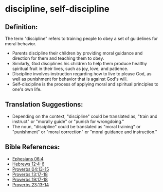 # discipline, self-discipline #

## Definition: ##

The term "discipline" refers to training people to obey a set of guidelines for moral behavior.

* Parents discipline their children by providing moral guidance and direction for them and teaching them to obey.
* Similarly, God disciplines his children to help them produce healthy spiritual fruit in their lives, such as joy, love, and patience.
* Discipline involves instruction regarding how to live to please God, as well as punishment for behavior that is against God's will.
* Self-discipline is the process of applying moral and spiritual principles to one's own life.

## Translation Suggestions: ##

 * Depending on the context, "discipline" could be translated as, "train and instruct" or "morally guide" or "punish for wrongdoing."
 * The noun, "discipline" could be translated as "moral training" or "punishment" or "moral correction" or "moral guidance and instruction."

## Bible References: ##

* [Ephesians 06:4](en/tn/eph/help/06/04)
* [Hebrews 12:4-6](en/tn/heb/help/12/04)
* [Proverbs 04:13-15](en/tn/pro/help/04/13)
* [Proverbs 13:17-18](en/tn/pro/help/13/17)
* [Proverbs 19:17-18](en/tn/pro/help/19/17)
* [Proverbs 23:13-14](en/tn/pro/help/23/13)